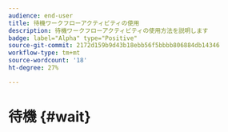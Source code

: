 ```yaml
---
audience: end-user
title: 待機ワークフローアクティビティの使用
description: 待機ワークフローアクティビティの使用方法を説明します
badge: label="Alpha" type="Positive"
source-git-commit: 2172d159b9d43b18ebb56f5bbbb806884db14346
workflow-type: tm+mt
source-wordcount: '18'
ht-degree: 27%

---
```



# 待機 {#wait}
